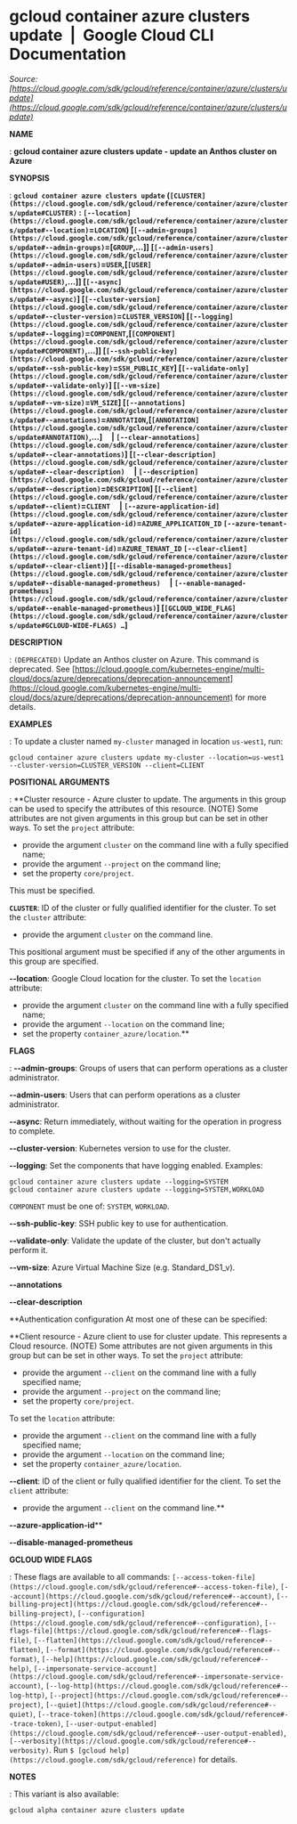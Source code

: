 # gcloud container azure clusters update  |  Google Cloud CLI Documentation

*Source: [https://cloud.google.com/sdk/gcloud/reference/container/azure/clusters/update](https://cloud.google.com/sdk/gcloud/reference/container/azure/clusters/update)*

**NAME**

: **gcloud container azure clusters update - update an Anthos cluster on Azure**

**SYNOPSIS**

: **`gcloud container azure clusters update` (`[CLUSTER](https://cloud.google.com/sdk/gcloud/reference/container/azure/clusters/update#CLUSTER)` : `[--location](https://cloud.google.com/sdk/gcloud/reference/container/azure/clusters/update#--location)`=`LOCATION`) [`[--admin-groups](https://cloud.google.com/sdk/gcloud/reference/container/azure/clusters/update#--admin-groups)`=[`GROUP`,…]] [`[--admin-users](https://cloud.google.com/sdk/gcloud/reference/container/azure/clusters/update#--admin-users)`=`USER`,[`[USER](https://cloud.google.com/sdk/gcloud/reference/container/azure/clusters/update#USER)`,…]] [`[--async](https://cloud.google.com/sdk/gcloud/reference/container/azure/clusters/update#--async)`] [`[--cluster-version](https://cloud.google.com/sdk/gcloud/reference/container/azure/clusters/update#--cluster-version)`=`CLUSTER_VERSION`] [`[--logging](https://cloud.google.com/sdk/gcloud/reference/container/azure/clusters/update#--logging)`=`COMPONENT`,[`[COMPONENT](https://cloud.google.com/sdk/gcloud/reference/container/azure/clusters/update#COMPONENT)`,…]] [`[--ssh-public-key](https://cloud.google.com/sdk/gcloud/reference/container/azure/clusters/update#--ssh-public-key)`=`SSH_PUBLIC_KEY`] [`[--validate-only](https://cloud.google.com/sdk/gcloud/reference/container/azure/clusters/update#--validate-only)`] [`[--vm-size](https://cloud.google.com/sdk/gcloud/reference/container/azure/clusters/update#--vm-size)`=`VM_SIZE`] [`[--annotations](https://cloud.google.com/sdk/gcloud/reference/container/azure/clusters/update#--annotations)`=`ANNOTATION`,[`[ANNOTATION](https://cloud.google.com/sdk/gcloud/reference/container/azure/clusters/update#ANNOTATION)`,…]     | `[--clear-annotations](https://cloud.google.com/sdk/gcloud/reference/container/azure/clusters/update#--clear-annotations)`] [`[--clear-description](https://cloud.google.com/sdk/gcloud/reference/container/azure/clusters/update#--clear-description)`     | `[--description](https://cloud.google.com/sdk/gcloud/reference/container/azure/clusters/update#--description)`=`DESCRIPTION`] [`[--client](https://cloud.google.com/sdk/gcloud/reference/container/azure/clusters/update#--client)`=`CLIENT`     | `[--azure-application-id](https://cloud.google.com/sdk/gcloud/reference/container/azure/clusters/update#--azure-application-id)`=`AZURE_APPLICATION_ID` `[--azure-tenant-id](https://cloud.google.com/sdk/gcloud/reference/container/azure/clusters/update#--azure-tenant-id)`=`AZURE_TENANT_ID` `[--clear-client](https://cloud.google.com/sdk/gcloud/reference/container/azure/clusters/update#--clear-client)`] [`[--disable-managed-prometheus](https://cloud.google.com/sdk/gcloud/reference/container/azure/clusters/update#--disable-managed-prometheus)`     | `[--enable-managed-prometheus](https://cloud.google.com/sdk/gcloud/reference/container/azure/clusters/update#--enable-managed-prometheus)`] [`[GCLOUD_WIDE_FLAG](https://cloud.google.com/sdk/gcloud/reference/container/azure/clusters/update#GCLOUD-WIDE-FLAGS) …`]**

**DESCRIPTION**

: `(DEPRECATED)` Update an Anthos cluster on Azure.
This command is deprecated. See [https://cloud.google.com/kubernetes-engine/multi-cloud/docs/azure/deprecations/deprecation-announcement](https://cloud.google.com/kubernetes-engine/multi-cloud/docs/azure/deprecations/deprecation-announcement)
for more details.

**EXAMPLES**

: To update a cluster named ``my-cluster``
managed in location ``us-west1``, run:

```
gcloud container azure clusters update my-cluster --location=us-west1 --cluster-version=CLUSTER_VERSION --client=CLIENT
```

**POSITIONAL ARGUMENTS**

: **Cluster resource - Azure cluster to update. The arguments in this group can be
used to specify the attributes of this resource. (NOTE) Some attributes are not
given arguments in this group but can be set in other ways.
To set the `project` attribute:

- provide the argument `cluster` on the command line with a fully
specified name;
- provide the argument `--project` on the command line;
- set the property `core/project`.

This must be specified.

**`CLUSTER`**:
ID of the cluster or fully qualified identifier for the cluster.
To set the `cluster` attribute:

- provide the argument `cluster` on the command line.

This positional argument must be specified if any of the other arguments in this
group are specified.

**--location**:
Google Cloud location for the cluster.
To set the `location` attribute:

- provide the argument `cluster` on the command line with a fully
specified name;
- provide the argument `--location` on the command line;
- set the property `container_azure/location`.**

**FLAGS**

: **--admin-groups**:
Groups of users that can perform operations as a cluster administrator.

**--admin-users**:
Users that can perform operations as a cluster administrator.

**--async**:
Return immediately, without waiting for the operation in progress to complete.

**--cluster-version**:
Kubernetes version to use for the cluster.

**--logging**:
Set the components that have logging enabled.
Examples:

```
gcloud container azure clusters update --logging=SYSTEM
gcloud container azure clusters update --logging=SYSTEM,WORKLOAD
```

`COMPONENT` must be one of: `SYSTEM`,
`WORKLOAD`.

**--ssh-public-key**:
SSH public key to use for authentication.

**--validate-only**:
Validate the update of the cluster, but don't actually perform it.

**--vm-size**:
Azure Virtual Machine Size (e.g. Standard_DS1_v).

**--annotations**

**--clear-description**

**Authentication configuration
At most one of these can be specified:

**Client resource - Azure client to use for cluster update. This represents a
Cloud resource. (NOTE) Some attributes are not given arguments in this group but
can be set in other ways.
To set the `project` attribute:

- provide the argument `--client` on the command line with a fully
specified name;
- provide the argument `--project` on the command line;
- set the property `core/project`.

To set the `location` attribute:

- provide the argument `--client` on the command line with a fully
specified name;
- provide the argument `--location` on the command line;
- set the property `container_azure/location`.

**--client**:
ID of the client or fully qualified identifier for the client.
To set the `client` attribute:

- provide the argument `--client` on the command line.**

**--azure-application-id****

**--disable-managed-prometheus**

**GCLOUD WIDE FLAGS**

: These flags are available to all commands: `[--access-token-file](https://cloud.google.com/sdk/gcloud/reference#--access-token-file)`,
`[--account](https://cloud.google.com/sdk/gcloud/reference#--account)`, `[--billing-project](https://cloud.google.com/sdk/gcloud/reference#--billing-project)`,
`[--configuration](https://cloud.google.com/sdk/gcloud/reference#--configuration)`,
`[--flags-file](https://cloud.google.com/sdk/gcloud/reference#--flags-file)`,
`[--flatten](https://cloud.google.com/sdk/gcloud/reference#--flatten)`, `[--format](https://cloud.google.com/sdk/gcloud/reference#--format)`, `[--help](https://cloud.google.com/sdk/gcloud/reference#--help)`, `[--impersonate-service-account](https://cloud.google.com/sdk/gcloud/reference#--impersonate-service-account)`,
`[--log-http](https://cloud.google.com/sdk/gcloud/reference#--log-http)`,
`[--project](https://cloud.google.com/sdk/gcloud/reference#--project)`, `[--quiet](https://cloud.google.com/sdk/gcloud/reference#--quiet)`, `[--trace-token](https://cloud.google.com/sdk/gcloud/reference#--trace-token)`, `[--user-output-enabled](https://cloud.google.com/sdk/gcloud/reference#--user-output-enabled)`,
`[--verbosity](https://cloud.google.com/sdk/gcloud/reference#--verbosity)`.
Run `$ [gcloud help](https://cloud.google.com/sdk/gcloud/reference)` for details.

**NOTES**

: This variant is also available:

```
gcloud alpha container azure clusters update
```